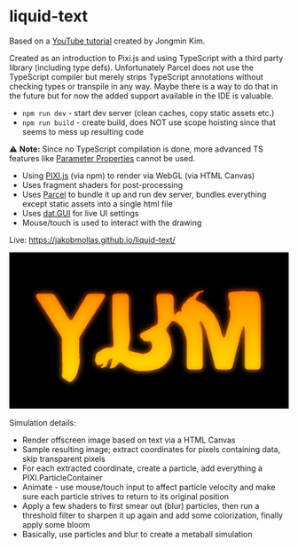 # liquid-text

Based on a [YouTube tutorial](https://www.youtube.com/watch?v=HMQ9fEX28fk) created by Jongmin Kim.

Created as an introduction to Pixi.js and using TypeScript with a third party library (including type defs). 
Unfortunately Parcel does not use the TypeScript compiler but merely strips TypeScript annotations without checking types or transpile in any way.
Maybe there is a way to do that in the future but for now the added support available in the IDE is valuable.

- `npm run dev` - start dev server (clean caches, copy static assets etc.)
- `npm run build` - create build, does NOT use scope hoisting since that seems to mess up resulting code

⚠️ __Note:__ Since no TypeScript compilation is done, more advanced TS features like [Parameter Properties](https://www.typescriptlang.org/docs/handbook/2/classes.html#parameter-properties) cannot be used.

- Using [PIXI.js](https://pixijs.com/) (via npm) to render via WebGL (via HTML Canvas)
- Uses fragment shaders for post-processing
- Uses [Parcel](https://parceljs.org/) to bundle it up and run dev server, bundles everything except static assets into a single html file
- Uses [dat.GUI](https://github.com/dataarts/dat.gui) for live UI settings
- Mouse/touch is used to interact with the drawing

Live: https://jakobmollas.github.io/liquid-text/

![screenshot](screenshot.png "Screenshot")

Simulation details:
- Render offscreen image based on text via a HTML Canvas
- Sample resulting image; extract coordinates for pixels containing data, skip transparent pixels
- For each extracted coordinate, create a particle, add everything a PIXI.ParticleContainer
- Animate - use mouse/touch input to affect particle velocity and make sure each particle strives to return to its original position
- Apply a few shaders to first smear out (blur) particles, then run a threshold filter to sharpen it up again and add some colorization, finally apply some bloom
- Basically, use particles and blur to create a metaball simulation
